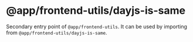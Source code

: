 # @app/frontend-utils/dayjs-is-same

Secondary entry point of `@app/frontend-utils`. It can be used by importing from `@app/frontend-utils/dayjs-is-same`.
